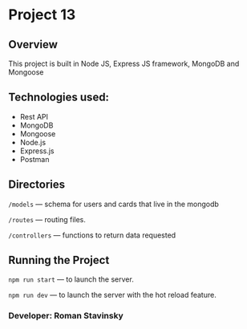 # Project 13

## Overview

This project is built in Node JS, Express JS framework, MongoDB and Mongoose 

## Technologies used:

- Rest API
- MongoDB
- Mongoose
- Node.js
- Express.js
- Postman

## Directories

`/models` — schema for users and cards that live in the mongodb

`/routes` — routing files.

`/controllers` — functions to return data requested

## Running the Project

`npm run start` — to launch the server.

`npm run dev` — to launch the server with the hot reload feature.

### Developer: Roman Stavinsky